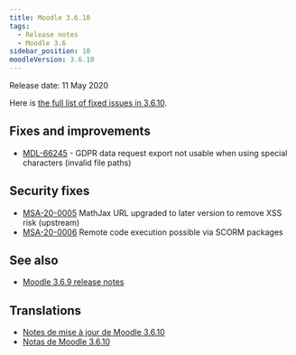 ```yaml
---
title: Moodle 3.6.10
tags:
  - Release notes
  - Moodle 3.6
sidebar_position: 10
moodleVersion: 3.6.10
---
```


Release date: 11 May 2020

Here is [the full list of fixed issues in 3.6.10](https://tracker.moodle.org/secure/IssueNavigator!executeAdvanced.jspa?jqlQuery=project+%3D+mdl+AND+resolution+%3D+fixed+AND+fixVersion+in+%28%223.6.10%22%29+ORDER+BY+priority+DESC&runQuery=true&clear=true).

## Fixes and improvements

- [MDL-66245](https://tracker.moodle.org/browse/MDL-66245) - GDPR data request export not usable when using special characters (invalid file paths)

## Security fixes

- [MSA-20-0005](https://moodle.org/mod/forum/discuss.php?d=403512) MathJax URL upgraded to later version to remove XSS risk (upstream)
- [MSA-20-0006](https://moodle.org/mod/forum/discuss.php?d=403513) Remote code execution possible via SCORM packages

## See also

- [Moodle 3.6.9 release notes](./3.6.9.md)

## Translations

- [Notes de mise à jour de Moodle 3.6.10](https://docs.moodle.org/fr/Notes_de_mise_à_jour_de_Moodle_3.6.10)
- [Notas de Moodle 3.6.10](https://docs.moodle.org/es/Notas_de_Moodle_3.6.10)
